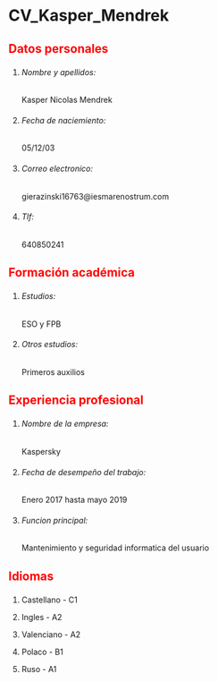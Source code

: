 # **CV_Kasper_Mendrek**

 <h2><p style="color:rgb(255,0,0);">Datos personales</p></h2>

1. <h6>Nombre y apellidos:</h6> Kasper Nicolas Mendrek

2. <h6>Fecha de naciemiento:</h6> 05/12/03

3. <h6>Correo electronico:</h6> gierazinski16763@iesmarenostrum.com

4. <h6>Tlf:</h6> 640850241

<h2><p style="color:rgb(255,0,0);">Formación académica</p></h2>

1. <h6>Estudios:</h6> ESO y FPB

2. <h6>Otros estudios:</h6> Primeros auxilios

<h2><p style="color:rgb(255,0,0);">Experiencia profesional</p></h2>

1. <h6>Nombre de la empresa:</h6> Kaspersky

2. <h6>Fecha de desempeño del trabajo:</h6> Enero 2017 hasta mayo 2019

3. <h6>Funcion principal:</h6> Mantenimiento y seguridad informatica del usuario

<h2><p style="color:rgb(255,0,0);">Idiomas</p></h2>

1. Castellano - C1

2. Ingles - A2

3. Valenciano - A2

4. Polaco - B1

5. Ruso - A1

<p style="color:rgb(255,0,0);"></p>
